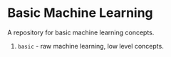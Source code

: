 # Basic Machine Learning

A repository for basic machine learning concepts.
1. `basic` - raw machine learning, low level concepts.